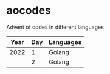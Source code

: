 # aocodes
Advent of codes in different languages



|Year | Day |Languages|
|----|--|-------------|
|2022|1 | Golang|
|    |2 | Golang|
